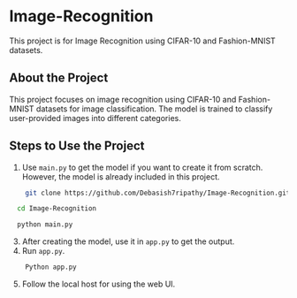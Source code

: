 # Image-Recognition
This project is for Image Recognition using CIFAR-10 and Fashion-MNIST datasets.

## About the Project
This project focuses on image recognition using CIFAR-10 and Fashion-MNIST datasets for image classification. The model is trained to classify user-provided images into different categories.

## Steps to Use the Project
1. Use `main.py` to get the model if you want to create it from scratch. However, the model is already included in this project.
```bash
    git clone https://github.com/Debasish7ripathy/Image-Recognition.git
```
```bash
  cd Image-Recognition
```
```bash
  python main.py
```
3. After creating the model, use it in `app.py` to get the output.
4. Run `app.py`.
```bash
    Python app.py
```
5. Follow the local host for using the web UI.
